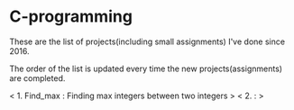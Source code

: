 # C-programming

These are the list of projects(including small assignments) I've done since 2016.

The order of the list is updated every time the new projects(assignments) are completed.

< 1. Find_max : Finding max integers between two integers >
< 2. : >
